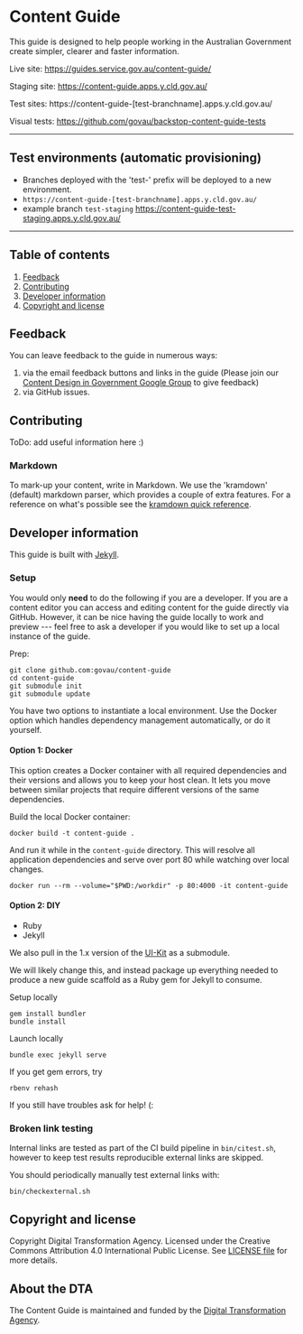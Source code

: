 # Content Guide

This guide is designed to help people working in the Australian Government create simpler, clearer and faster information.

Live site: https://guides.service.gov.au/content-guide/

Staging site: https://content-guide.apps.y.cld.gov.au/

Test sites: https://content-guide-[test-branchname].apps.y.cld.gov.au/

Visual tests: https://github.com/govau/backstop-content-guide-tests

---

## Test environments (automatic provisioning)
- Branches deployed with the 'test-' prefix will be deployed to a new environment.
- `https://content-guide-[test-branchname].apps.y.cld.gov.au/` 
- example branch `test-staging` https://content-guide-test-staging.apps.y.cld.gov.au/

---

## Table of contents

1. [Feedback](#feedback)
1. [Contributing](#contributing)
1. [Developer information](#developer-information)
1. [Copyright and license](#copyright--license)

## Feedback

You can leave feedback to the guide in numerous ways:

1. via the email feedback buttons and links in the guide (Please join our [Content Design in Government Google Group](https://groups.google.com/a/digital.gov.au/forum/?hl=en#!forum/content-design-in-government) to give feedback)
2. via GitHub issues.

## Contributing

ToDo: add useful information here :)

### Markdown

To mark-up your content, write in Markdown. We use the 'kramdown' (default) markdown parser, which provides a couple of extra features. For a reference on what's possible see the [kramdown quick reference](http://kramdown.gettalong.org/quickref.html).

## Developer information

This guide is built with [Jekyll](http://jekyllrb.com/).

### Setup

You would only **need** to do the following if you are a developer. If you are a content editor you can access and editing content for the guide directly via GitHub. However, it can be nice having the guide locally to work and preview --- feel free to ask a developer if you would like to set up a local instance of the guide.

Prep:
```
git clone github.com:govau/content-guide
cd content-guide
git submodule init
git submodule update
```

You have two options to instantiate a local environment. Use the Docker option which handles dependency management automatically, or do it yourself.

#### Option 1: Docker

This option creates a Docker container with all required dependencies and their versions and allows you to keep your host clean. It lets you move between similar projects that require different versions of the same dependencies.

Build the local Docker container:
```
docker build -t content-guide .
```

And run it while in the `content-guide` directory. This will resolve all application dependencies and serve over port 80 while watching over local changes.
```
docker run --rm --volume="$PWD:/workdir" -p 80:4000 -it content-guide
```

#### Option 2: DIY

- Ruby
- Jekyll

We also pull in the 1.x version of the [UI-Kit](https://github.com/AusDTO/gov-au-ui-kit) as a submodule.

We will likely change this, and instead package up everything needed to produce a new guide scaffold as a Ruby gem for Jekyll to consume.

Setup locally

```
gem install bundler
bundle install
```

Launch locally

```
bundle exec jekyll serve
```

If you get gem errors, try

```
rbenv rehash
```

If you still have troubles ask for help! (:

### Broken link testing

Internal links are tested as part of the CI build pipeline in `bin/citest.sh`, however to keep test results reproducible external links are skipped.

You should periodically manually test external links with:

`bin/checkexternal.sh`

## Copyright and license

Copyright Digital Transformation Agency. Licensed under the Creative Commons Attribution 4.0 International Public License. See [LICENSE file](https://github.com/govau/content-guide/blob/master/LICENSE.md) for more details.

## About the DTA

The Content Guide is maintained and funded by the [Digital Transformation Agency](https://www.dta.gov.au/).
